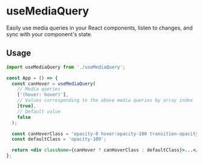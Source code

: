 # useMediaQuery

Easily use media queries in your React components, listen to changes, and sync
with your component's state.

## Usage

```jsx
import useMediaQuery from './useMediaQuery';

const App = () => {
  const canHover = useMediaQuery(
    // Media queries
    ['(hover: hover)'],
    // Values corresponding to the above media queries by array index
    [true],
    // Default value
    false
  );

  const canHoverClass = 'opacity-0 hover:opacity-100 transition-opacity';
  const defaultClass = 'opacity-100';

  return <div className={canHover ? canHoverClass : defaultClass}>...</div>;
};
```
